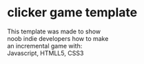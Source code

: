 # clicker game template
This template was made to show  
noob indie developers how to make  
an incremental game with:  
Javascript, HTMLL5, CSS3  
